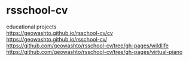 # rsschool-cv
educational projects<br>
https://geowashto.github.io/rsschool-cv/cv<br>
https://geowashto.github.io/rsschool-cv/<br>
https://github.com/geowashto/rsschool-cv/tree/gh-pages/wildlife<br>
https://github.com/geowashto/rsschool-cv/tree/gh-pages/virtual-piano
